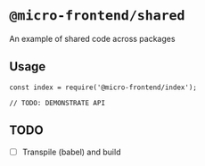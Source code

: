 # `@micro-frontend/shared`

An example of shared code across packages

## Usage

```
const index = require('@micro-frontend/index');

// TODO: DEMONSTRATE API
```

## TODO 

- [ ] Transpile (babel) and build
